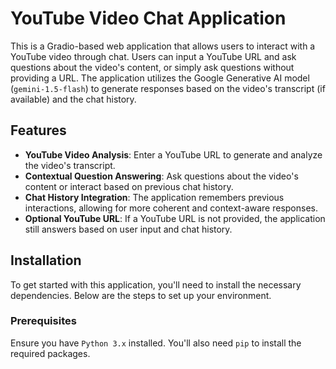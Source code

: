 # YouTube Video Chat Application

This is a Gradio-based web application that allows users to interact with a YouTube video through chat. Users can input a YouTube URL and ask questions about the video's content, or simply ask questions without providing a URL. The application utilizes the Google Generative AI model (`gemini-1.5-flash`) to generate responses based on the video's transcript (if available) and the chat history.

## Features

- **YouTube Video Analysis**: Enter a YouTube URL to generate and analyze the video's transcript.
- **Contextual Question Answering**: Ask questions about the video's content or interact based on previous chat history.
- **Chat History Integration**: The application remembers previous interactions, allowing for more coherent and context-aware responses.
- **Optional YouTube URL**: If a YouTube URL is not provided, the application still answers based on user input and chat history.

## Installation

To get started with this application, you'll need to install the necessary dependencies. Below are the steps to set up your environment.

### Prerequisites

Ensure you have `Python 3.x` installed. You'll also need `pip` to install the required packages.

